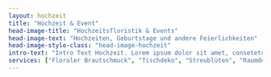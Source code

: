 ```yaml
---
layout: hochzeit
title: "Hochzeit & Event"
head-image-title: "Hochzeitsfloristik & Events"
head-image-text: "Hochzeiten, Geburtstage und andere Feierlichkeiten"
head-image-style-class: "head-image-hochzeit"
intro-text: "Intro Text Hochzeit. Lorem ipsum dolor sit amet, consetetur sadipscing elitr, sed diam nonumy eirmod tempor invidunt ut labore et dolore magna aliquyam erat, sed diam voluptua. At vero eos et accusam et justo duo dolores et ea rebum. Stet clita kasd gubergren, no sea takimata sanctus est Lorem ipsum dolor sit amet. Lorem ipsum dolor sit amet, consetetur sadipscing elitr, sed diam nonumy eirmod tempor invidunt ut labore et dolore magna aliquyam erat, sed diam voluptua. At vero eos et accusam et justo duo dolores et ea rebum. Stet clita kasd gubergren, no sea takimata sanctus est Lorem ipsum dolor sit amet."
services: ["Floraler Brautschmuck", "Tischdeko", "Streublüten", "Raumdeko", "Lieferung zur Location"]
---
```

